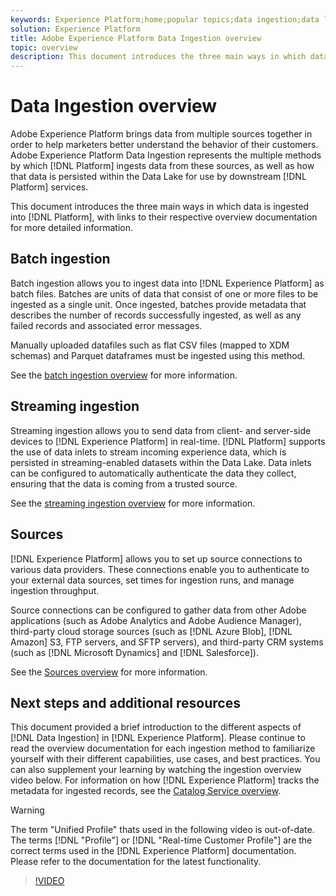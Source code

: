 ```yaml
---
keywords: Experience Platform;home;popular topics;data ingestion;data location;Data Location;Data management;data management;Lineage;lineage;batch;Batch
solution: Experience Platform
title: Adobe Experience Platform Data Ingestion overview
topic: overview
description: This document introduces the three main ways in which data is ingested into Platform, with links to their respective overview documentation for more detailed information.
---
```


# Data Ingestion overview

Adobe Experience Platform brings data from multiple sources together in order to help marketers better understand the behavior of their customers. Adobe Experience Platform Data Ingestion represents the multiple methods by which [!DNL Platform] ingests data from these sources, as well as how that data is persisted within the Data Lake for use by downstream [!DNL Platform] services.

This document introduces the three main ways in which data is ingested into [!DNL Platform], with links to their respective overview documentation for more detailed information.

## Batch ingestion

Batch ingestion allows you to ingest data into [!DNL Experience Platform] as batch files. Batches are units of data that consist of one or more files to be ingested as a single unit. Once ingested, batches provide metadata that describes the number of records successfully ingested, as well as any failed records and associated error messages.

Manually uploaded datafiles such as flat CSV files (mapped to XDM schemas) and Parquet dataframes must be ingested using this method.

See the [batch ingestion overview](./batch-ingestion/overview.md) for more information.

## Streaming ingestion

Streaming ingestion allows you to send data from client- and server-side devices to [!DNL Experience Platform] in real-time. [!DNL Platform] supports the use of data inlets to stream incoming experience data, which is persisted in streaming-enabled datasets within the Data Lake. Data inlets can be configured to automatically authenticate the data they collect, ensuring that the data is coming from a trusted source. 

See the [streaming ingestion overview](./streaming-ingestion/overview.md) for more information.

## Sources

[!DNL Experience Platform] allows you to set up source connections to various data providers. These connections enable you to authenticate to your external data sources, set times for ingestion runs, and manage ingestion throughput. 

Source connections can be configured to gather data from other Adobe applications (such as Adobe Analytics and Adobe Audience Manager), third-party cloud storage sources (such as [!DNL Azure Blob], [!DNL Amazon] S3, FTP servers, and SFTP servers), and third-party CRM systems (such as [!DNL Microsoft Dynamics] and [!DNL Salesforce]).

See the [Sources overview](../sources/home.md) for more information.

## Next steps and additional resources

This document provided a brief introduction to the different aspects of [!DNL Data Ingestion] in [!DNL Experience Platform]. Please continue to read the overview documentation for each ingestion method to familiarize yourself with their different capabilities, use cases, and best practices. You can also supplement your learning by watching the ingestion overview video below. For information on how [!DNL Experience Platform] tracks the metadata for ingested records, see the [Catalog Service overview](../catalog/home.md).

>[!WARNING]
>
> The term "Unified Profile" thats used in the following video is out-of-date. The terms [!DNL "Profile"] or [!DNL "Real-time Customer Profile"] are the correct terms used in the [!DNL Experience Platform] documentation. Please refer to the documentation for the latest functionality.

>[!VIDEO](https://video.tv.adobe.com/v/27106?quality=12&learn=on)